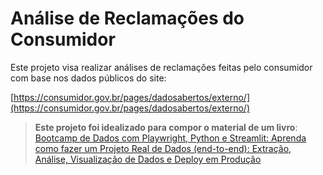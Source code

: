 # Análise de Reclamações do Consumidor

Este projeto visa realizar análises de reclamações feitas pelo consumidor com base nos dados públicos do site:

[https://consumidor.gov.br/pages/dadosabertos/externo/](https://consumidor.gov.br/pages/dadosabertos/externo/)

> **Este projeto foi idealizado para compor o material de um livro**: [Bootcamp de Dados com Playwright, Python e Streamlit: Aprenda como fazer um Projeto Real de Dados (end-to-end): Extração, Análise, Visualização de Dados e Deploy em Produção](https://www.amazon.com.br/dp/B0DLNC9QXT)
